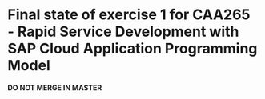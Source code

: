 # Final state of exercise 1 for CAA265 - Rapid Service Development with SAP Cloud Application Programming Model

**DO NOT MERGE IN MASTER**
